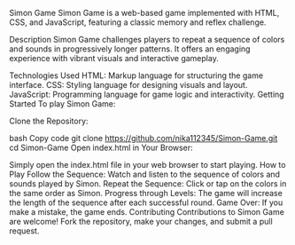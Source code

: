 Simon Game
Simon Game is a web-based game implemented with HTML, CSS, and JavaScript, featuring a classic memory and reflex challenge.

Description
Simon Game challenges players to repeat a sequence of colors and sounds in progressively longer patterns. It offers an engaging experience with vibrant visuals and interactive gameplay.

Technologies Used
HTML: Markup language for structuring the game interface.
CSS: Styling language for designing visuals and layout.
JavaScript: Programming language for game logic and interactivity.
Getting Started
To play Simon Game:

Clone the Repository:

bash
Copy code
git clone https://github.com/nika112345/Simon-Game.git
cd Simon-Game
Open index.html in Your Browser:

Simply open the index.html file in your web browser to start playing.
How to Play
Follow the Sequence:
Watch and listen to the sequence of colors and sounds played by Simon.
Repeat the Sequence:
Click or tap on the colors in the same order as Simon.
Progress through Levels:
The game will increase the length of the sequence after each successful round.
Game Over:
If you make a mistake, the game ends.
Contributing
Contributions to Simon Game are welcome! Fork the repository, make your changes, and submit a pull request.
